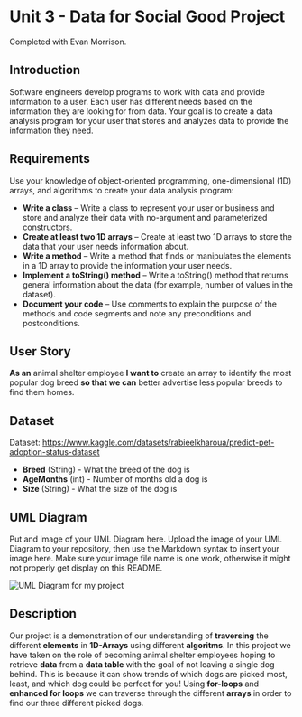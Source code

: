 # Unit 3 - Data for Social Good Project 
Completed with Evan Morrison.
## Introduction 

Software engineers develop programs to work with data and provide information to a user. Each user has different needs based on the information they are looking for from data. Your goal is to create a data analysis program for your user that stores and analyzes data to provide the information they need. 

## Requirements 

Use your knowledge of object-oriented programming, one-dimensional (1D) arrays, and algorithms to create your data analysis program: 
- **Write a class** – Write a class to represent your user or business and store and analyze their data with no-argument and parameterized constructors. 
- **Create at least two 1D arrays** – Create at least two 1D arrays to store the data that your user needs information about. 
- **Write a method** – Write a method that finds or manipulates the elements in a 1D array to provide the information your user needs. 
- **Implement a toString() method** – Write a toString() method that returns general information about the data (for example, number of values in the dataset). 
- **Document your code** – Use comments to explain the purpose of the methods and code segments and note any preconditions and postconditions. 

## User Story 

**As an** animal shelter employee **I want to** create an array to identify the most popular dog breed **so that we can** better advertise less popular breeds to find them homes.


## Dataset 

Dataset: https://www.kaggle.com/datasets/rabieelkharoua/predict-pet-adoption-status-dataset 
- **Breed** (String) - What the breed of the dog is
- **AgeMonths** (int) - Number of months old a dog is 
- **Size** (String) - What the size of the dog is 


## UML Diagram 

Put and image of your UML Diagram here. Upload the image of your UML Diagram to your repository, then use the Markdown syntax to insert your image here. Make sure your image file name is one work, otherwise it might not properly get display on this README. 

![UML Diagram for my project](nameOfImageFileHere.png) 


## Description 

Our project is a demonstration of our understanding of **traversing** the different **elements** in **1D-Arrays** using different **algoritms**. In this project we have taken on the role of becoming animal shelter employees hoping to retrieve **data** from a **data table** with the goal of not leaving a single dog behind. This is because it can show trends of which dogs are picked most, least, and which dog could be perfect for you! Using **for-loops** and **enhanced for loops** we can traverse through the different **arrays** in order to find our three different picked dogs.

